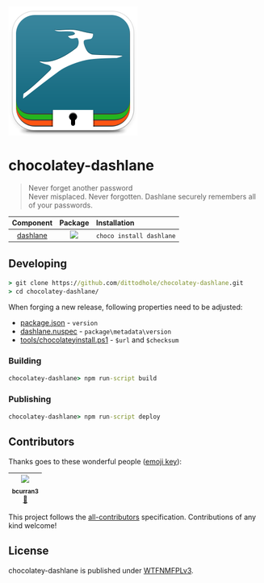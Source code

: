 ![](assets/icon256.png)

# chocolatey-dashlane

> Never forget another password  
> Never misplaced. Never forgotten. Dashlane securely remembers all of your passwords.

| Component                                            | Package                                               | Installation             |
|:----------------------------------------------------:|:-----------------------------------------------------:|:-------------------------|
| [dashlane](https://chocolatey.org/packages/dashlane) | ![](https://img.shields.io/chocolatey/v/dashlane.svg) | `choco install dashlane` |

## Developing

```cmd
> git clone https://github.com/dittodhole/chocolatey-dashlane.git
> cd chocolatey-dashlane/
```

When forging a new release, following properties need to be adjusted:

- [package.json](package.json) - `version`
- [dashlane.nuspec](dashlane.nuspec) - `package\metadata\version`
- [tools/chocolateyinstall.ps1](tools/chocolateyinstall.ps1) - `$url` and `$checksum`

### Building

```cmd
chocolatey-dashlane> npm run-script build
```

### Publishing

```cmd
chocolatey-dashlane> npm run-script deploy
```

## Contributors

Thanks goes to these wonderful people ([emoji key](https://github.com/kentcdodds/all-contributors#emoji-key)):

<!-- ALL-CONTRIBUTORS-LIST:START - Do not remove or modify this section -->
<!-- prettier-ignore -->
| [<img src="https://avatars2.githubusercontent.com/u/14026600?v=4" width="100px;"/><br /><sub><b>bcurran3</b></sub>](https://github.com/bcurran3)<br />[🤔](#ideas-bcurran3 "Ideas, Planning, & Feedback") |
| :---: |
<!-- ALL-CONTRIBUTORS-LIST:END -->

This project follows the [all-contributors](https://github.com/kentcdodds/all-contributors) specification. Contributions of any kind welcome!

## License

chocolatey-dashlane is published under [WTFNMFPLv3](https://github.com/dittodhole/WTFNMFPLv3).